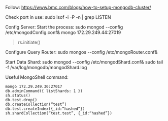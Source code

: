 Follow: https://www.bmc.com/blogs/how-to-setup-mongodb-cluster/  

Check port in use:
sudo lsof -i -P -n | grep LISTEN

Config Server:
Start the process: sudo mongod --config /etc/mongodConfig.conf&
mongo 172.29.249.44:27019
> rs.initiate()

Configure Query Router:
sudo mongos --config /etc/mongoRouter.conf&

Start Data Shard:
sudo mongod --config /etc/mongodShard.conf&
sudo tail -f /var/log/mongodb/mongodShard.log

Useful MongoShell command:
```
mongo 172.29.249.30:27017
db.adminCommand({ listShards: 1 })
sh.status()
db.test.drop()
db.createCollection(“test”)
db.test.createIndex({_id:“hashed”})
sh.shardCollection(“test.test”, {_id:“hashed”})
```